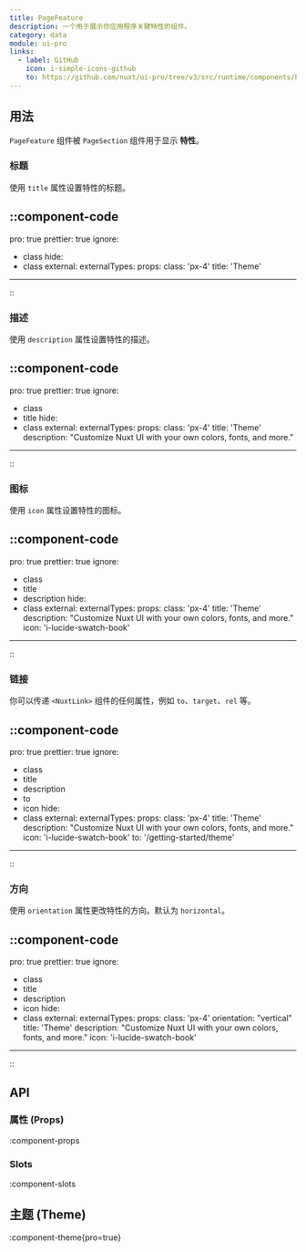 ```yaml
---
title: PageFeature
description: 一个用于展示你应用程序关键特性的组件。
category: data
module: ui-pro
links:
  - label: GitHub
    icon: i-simple-icons-github
    to: https://github.com/nuxt/ui-pro/tree/v3/src/runtime/components/PageFeature.vue
---
```


## 用法

`PageFeature` 组件被 `PageSection` 组件用于显示 **特性**。

### **标题**

使用 `title` 属性设置特性的标题。

::component-code
---
pro: true
prettier: true
ignore:
  - class
hide:
  - class
external:
externalTypes:
props:
  class: 'px-4'
  title: 'Theme'
---
::

### **描述**

使用 `description` 属性设置特性的描述。

::component-code
---
pro: true
prettier: true
ignore:
  - class
  - title
hide:
  - class
external:
externalTypes:
props:
  class: 'px-4'
  title: 'Theme'
  description: "Customize Nuxt UI with your own colors, fonts, and more."
---
::

### **图标**

使用 `icon` 属性设置特性的图标。

::component-code
---
pro: true
prettier: true
ignore:
  - class
  - title
  - description
hide:
  - class
external:
externalTypes:
props:
  class: 'px-4'
  title: 'Theme'
  description: "Customize Nuxt UI with your own colors, fonts, and more."
  icon: 'i-lucide-swatch-book'
---
::

### **链接**

你可以传递 `<NuxtLink>` 组件的任何属性，例如 `to`、`target`、`rel` 等。

::component-code
---
pro: true
prettier: true
ignore:
  - class
  - title
  - description
  - to
  - icon
hide:
  - class
external:
externalTypes:
props:
  class: 'px-4'
  title: 'Theme'
  description: "Customize Nuxt UI with your own colors, fonts, and more."
  icon: 'i-lucide-swatch-book'
  to: '/getting-started/theme'
---
::

### **方向**

使用 `orientation` 属性更改特性的方向。默认为 `horizontal`。

::component-code
---
pro: true
prettier: true
ignore:
  - class
  - title
  - description
  - icon
hide:
  - class
external:
externalTypes:
props:
  class: 'px-4'
  orientation: "vertical"
  title: 'Theme'
  description: "Customize Nuxt UI with your own colors, fonts, and more."
  icon: 'i-lucide-swatch-book'
---
::

## API

### 属性 (Props)

:component-props

### Slots

:component-slots

## 主题 (Theme)

:component-theme{pro=true}
